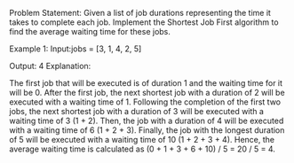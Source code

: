 Problem Statement: Given a list of job durations representing the time it takes to complete each job. Implement the Shortest Job First algorithm to find the average waiting time for these jobs.

Example 1:
Input:jobs = [3, 1, 4, 2, 5]
                
Output: 4
Explanation: 
                
The first job that will be executed is of duration 1 and the waiting time for it will be 0.
After the first job, the next shortest job with a duration of 2 will be executed with a waiting time of 1.
Following the completion of the first two jobs, the next shortest job with a duration of 3 will be executed with a waiting time of 3 (1 + 2).
Then, the job with a duration of 4 will be executed with a waiting time of 6 (1 + 2 + 3).
Finally, the job with the longest duration of 5 will be executed with a waiting time of 10 (1 + 2 + 3 + 4).
Hence, the average waiting time is calculated as (0 + 1 + 3 + 6 + 10) / 5 = 20 / 5 = 4.